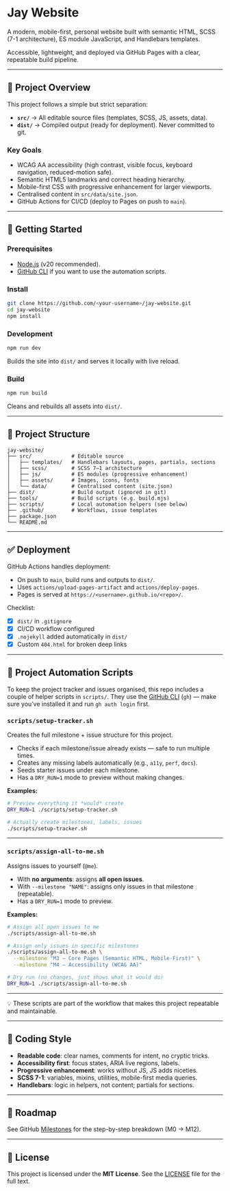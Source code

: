 # Jay Website

A modern, mobile-first, personal website built with semantic HTML, SCSS (7-1 architecture), ES module JavaScript, and Handlebars templates.  

Accessible, lightweight, and deployed via GitHub Pages with a clear, repeatable build pipeline.

---

## 📖 Project Overview

This project follows a simple but strict separation:

- **`src/`** → All editable source files (templates, SCSS, JS, assets, data).  
- **`dist/`** → Compiled output (ready for deployment). Never committed to git.  

### Key Goals
- WCAG AA accessibility (high contrast, visible focus, keyboard navigation, reduced-motion safe).  
- Semantic HTML5 landmarks and correct heading hierarchy.  
- Mobile-first CSS with progressive enhancement for larger viewports.  
- Centralised content in `src/data/site.json`.  
- GitHub Actions for CI/CD (deploy to Pages on push to `main`).  

---

## 🚀 Getting Started

### Prerequisites
- [Node.js](https://nodejs.org/) (v20 recommended).  
- [GitHub CLI](https://cli.github.com/) if you want to use the automation scripts.  

### Install
```bash
git clone https://github.com/<your-username>/jay-website.git
cd jay-website
npm install
````

### Development

```bash
npm run dev
```

Builds the site into `dist/` and serves it locally with live reload.

### Build

```bash
npm run build
```

Cleans and rebuilds all assets into `dist/`.

---

## 🧩 Project Structure

```
jay-website/
├── src/             # Editable source
│   ├── templates/   # Handlebars layouts, pages, partials, sections
│   ├── scss/        # SCSS 7–1 architecture
│   ├── js/          # ES modules (progressive enhancement)
│   ├── assets/      # Images, icons, fonts
│   └── data/        # Centralised content (site.json)
├── dist/            # Build output (ignored in git)
├── tools/           # Build scripts (e.g. build.mjs)
├── scripts/         # Local automation helpers (see below)
├── .github/         # Workflows, issue templates
├── package.json
└── README.md
```

---

## ✅ Deployment

GitHub Actions handles deployment:

* On push to `main`, build runs and outputs to `dist/`.
* Uses `actions/upload-pages-artifact` and `actions/deploy-pages`.
* Pages is served at `https://<username>.github.io/<repo>/`.

Checklist:

* [x] `dist/` in `.gitignore`
* [x] CI/CD workflow configured
* [x] `.nojekyll` added automatically in `dist/`
* [x] Custom `404.html` for broken deep links

---

## 🔧 Project Automation Scripts

To keep the project tracker and issues organised, this repo includes a couple of helper scripts in `scripts/`.
They use the [GitHub CLI](https://cli.github.com/) (`gh`) — make sure you’ve installed it and run `gh auth login` first.

### `scripts/setup-tracker.sh`

Creates the full milestone + issue structure for this project.

* Checks if each milestone/issue already exists — safe to run multiple times.
* Creates any missing labels automatically (e.g., `a11y`, `perf`, `docs`).
* Seeds starter issues under each milestone.
* Has a `DRY_RUN=1` mode to preview without making changes.

**Examples:**

```bash
# Preview everything it *would* create
DRY_RUN=1 ./scripts/setup-tracker.sh

# Actually create milestones, labels, issues
./scripts/setup-tracker.sh
```

---

### `scripts/assign-all-to-me.sh`

Assigns issues to yourself (`@me`).

* With **no arguments**: assigns **all open issues**.
* With `--milestone "NAME"`: assigns only issues in that milestone (repeatable).
* Has a `DRY_RUN=1` mode to preview.

**Examples:**

```bash
# Assign all open issues to me
./scripts/assign-all-to-me.sh

# Assign only issues in specific milestones
./scripts/assign-all-to-me.sh \
  --milestone "M3 — Core Pages (Semantic HTML, Mobile-First)" \
  --milestone "M4 — Accessibility (WCAG AA)"

# Dry run (no changes, just shows what it would do)
DRY_RUN=1 ./scripts/assign-all-to-me.sh
```

---

💡 These scripts are part of the workflow that makes this project repeatable and maintainable.

---

## 📝 Coding Style

* **Readable code**: clear names, comments for intent, no cryptic tricks.
* **Accessibility first**: focus states, ARIA live regions, labels.
* **Progressive enhancement**: works without JS, JS adds niceties.
* **SCSS 7-1**: variables, mixins, utilities, mobile-first media queries.
* **Handlebars**: logic in helpers, not content; partials for sections.

---

## 📌 Roadmap

See GitHub [Milestones](https://github.com/jaygtel/jay-website/milestones) for the step-by-step breakdown (M0 → M12).

---

## 📄 License

This project is licensed under the **MIT License**.  See the [LICENSE](LICENSE) file for the full text.
